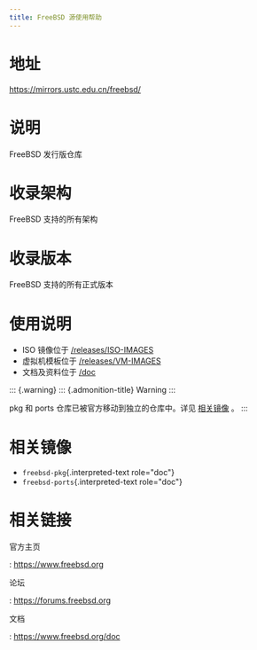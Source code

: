 ```yaml
---
title: FreeBSD 源使用帮助
---
```


地址
====

<https://mirrors.ustc.edu.cn/freebsd/>

说明
====

FreeBSD 发行版仓库

收录架构
========

FreeBSD 支持的所有架构

收录版本
========

FreeBSD 支持的所有正式版本

使用说明
========

-   ISO 镜像位于
    [/releases/ISO-IMAGES](http://mirrors.ustc.edu.cn/freebsd/releases/ISO-IMAGES)
-   虚拟机模板位于
    [/releases/VM-IMAGES](http://mirrors.ustc.edu.cn/freebsd/releases/VM-IMAGES)
-   文档及资料位于 [/doc](http://mirrors.ustc.edu.cn/freebsd/doc)

::: {.warning}
::: {.admonition-title}
Warning
:::

pkg 和 ports 仓库已被官方移动到独立的仓库中。详见 [相关镜像](#相关镜像)
。
:::

相关镜像
========

-   `freebsd-pkg`{.interpreted-text role="doc"}
-   `freebsd-ports`{.interpreted-text role="doc"}

相关链接
========

官方主页

:   <https://www.freebsd.org>

论坛

:   <https://forums.freebsd.org>

文档

:   <https://www.freebsd.org/doc>
